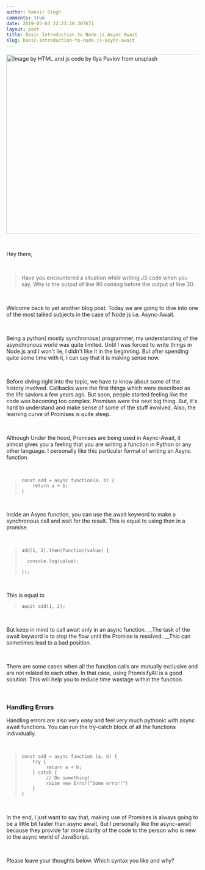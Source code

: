 ```yaml
---
author: Ranvir Singh
comments: true
date: 2019-05-03 22:23:29.307671
layout: post
title: Basic Introduction to Node.js Async Await
slug: basic-introduction-to-node.js-async-await
---
```

<img alt="Image by HTML and js code by Ilya Pavlov from unsplash" src="https://images.unsplash.com/photo-1461749280684-dccba630e2f6?ixlib=rb-1.2.1&amp;ixid=eyJhcHBfaWQiOjEyMDd9&amp;auto=format&amp;fit=crop&amp;w=800&amp;q=60" style="height:467px; width:700px"/>

&nbsp;

Hey there,

&nbsp;
>  
> Have you encountered a situation while writing JS code when you say, Why is the output of line 90 coming before the output of line 30.
> 
&nbsp;

Welcome back to yet another blog post. Today we are going to dive into one of the&nbsp;most talked subjects in the case of Node.js i.e. Async-Await.

&nbsp;

Being a python(&nbsp;mostly synchronous) programmer, my understanding of the asynchronous world was quite limited. Until I was forced to write things in Node.js and I won't lie, I didn't like it in the beginning. But after spending quite some time with it, I can say that it is making sense now.

&nbsp;

Before diving right into the topic, we have to know about some of the history involved. Callbacks were the first things which were described as the life saviors a few years ago. But soon, people started feeling like the code was becoming too complex. Promises were the next big thing. But, it's hard to understand and make sense of some of the stuff involved. Also, the learning curve of Promises is quite steep.

&nbsp;

Although Under the hood, Promises are being used in Async-Await,&nbsp;it almost gives you a feeling that you are writing a function in Python or any other language. I personally like this particular format of writing an Async function.

&nbsp;
>  
> 
>     
>     
>     const add = async function(a, b) {
>         return a + b;
>     }
> 
> 
&nbsp;

Inside an Async function, you can use the await keyword to make a synchronous call and wait for the result. This is equal to using then in a promise.&nbsp;

&nbsp;
>  
> 
>     
>     
>     add(1, 2).then(function(value) {
>     
>       console.log(value);
>     
>     });
> 
> 
&nbsp;

This is equal to&nbsp;

>  
> 
>     
>     
>     await add(1, 2);
> 
> 
&nbsp;

But keep in mind to call await only in an async function. __The task of the await keyword is to stop the flow until the Promise is resolved.&nbsp;__This can sometimes lead to a bad position.&nbsp;

&nbsp;

There are some cases when all the function calls are mutually exclusive and are not related to each other. In that case, using PromisifyAll is a good solution. This will help you to reduce time wastage within the function.

&nbsp;

### __Handling Errors__

Handling errors are also very easy and feel very much pythonic with async await functions. You can run the try-catch block of all the functions individually.

&nbsp;
>  
> 
>     
>     
>     const add = async function (a, b) {
>         try {
>              return a + b;
>         } catch {
>              // Do something!
>              raise new Error("Some error!")
>         }
>     }
> 
> 
&nbsp;

In the end, I just want to say that, making use of Promises is always going to be a little bit faster than async await, But I personally like the async-await because they provide far more clarity of the code to the person who is new to the async world of JavaScript.

&nbsp;

Please leave&nbsp;your thoughts below. Which syntax you like and why?

&nbsp;